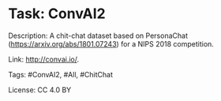 Task: ConvAI2
==============
Description: A chit-chat dataset based on PersonaChat (https://arxiv.org/abs/1801.07243) for a NIPS 2018 competition. 

Link: http://convai.io/.

Tags: #ConvAI2, #All, #ChitChat


License: CC 4.0 BY
